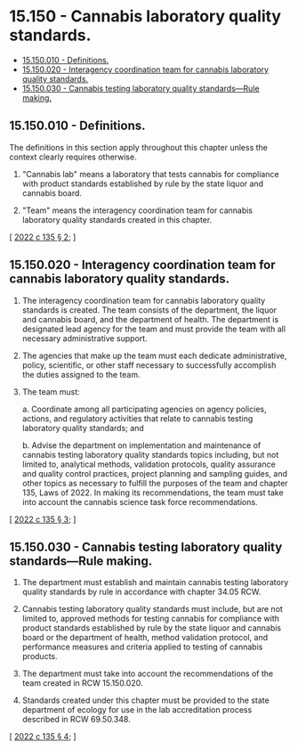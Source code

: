 # 15.150 - Cannabis laboratory quality standards.
* [15.150.010 - Definitions.](#15150010---definitions)
* [15.150.020 - Interagency coordination team for cannabis laboratory quality standards.](#15150020---interagency-coordination-team-for-cannabis-laboratory-quality-standards)
* [15.150.030 - Cannabis testing laboratory quality standards—Rule making.](#15150030---cannabis-testing-laboratory-quality-standardsrule-making)
## 15.150.010 - Definitions.
The definitions in this section apply throughout this chapter unless the context clearly requires otherwise.

1. "Cannabis lab" means a laboratory that tests cannabis for compliance with product standards established by rule by the state liquor and cannabis board.

2. "Team" means the interagency coordination team for cannabis laboratory quality standards created in this chapter.

\[ [2022 c 135 § 2](https://lawfilesext.leg.wa.gov/biennium/2021-22/Pdf/Bills/Session%20Laws/House/1859.SL.pdf?cite=2022%20c%20135%20§%202); \]

## 15.150.020 - Interagency coordination team for cannabis laboratory quality standards.
1. The interagency coordination team for cannabis laboratory quality standards is created. The team consists of the department, the liquor and cannabis board, and the department of health. The department is designated lead agency for the team and must provide the team with all necessary administrative support.

2. The agencies that make up the team must each dedicate administrative, policy, scientific, or other staff necessary to successfully accomplish the duties assigned to the team.

3. The team must:

   a. Coordinate among all participating agencies on agency policies, actions, and regulatory activities that relate to cannabis testing laboratory quality standards; and

   b. Advise the department on implementation and maintenance of cannabis testing laboratory quality standards topics including, but not limited to, analytical methods, validation protocols, quality assurance and quality control practices, project planning and sampling guides, and other topics as necessary to fulfill the purposes of the team and chapter 135, Laws of 2022. In making its recommendations, the team must take into account the cannabis science task force recommendations.

\[ [2022 c 135 § 3](https://lawfilesext.leg.wa.gov/biennium/2021-22/Pdf/Bills/Session%20Laws/House/1859.SL.pdf?cite=2022%20c%20135%20§%203); \]

## 15.150.030 - Cannabis testing laboratory quality standards—Rule making.
1. The department must establish and maintain cannabis testing laboratory quality standards by rule in accordance with chapter 34.05 RCW.

2. Cannabis testing laboratory quality standards must include, but are not limited to, approved methods for testing cannabis for compliance with product standards established by rule by the state liquor and cannabis board or the department of health, method validation protocol, and performance measures and criteria applied to testing of cannabis products.

3. The department must take into account the recommendations of the team created in RCW 15.150.020.

4. Standards created under this chapter must be provided to the state department of ecology for use in the lab accreditation process described in RCW 69.50.348.

\[ [2022 c 135 § 4](https://lawfilesext.leg.wa.gov/biennium/2021-22/Pdf/Bills/Session%20Laws/House/1859.SL.pdf?cite=2022%20c%20135%20§%204); \]

